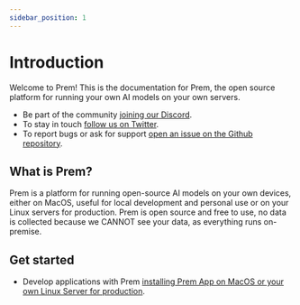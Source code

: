 ```yaml
---
sidebar_position: 1
---
```


# Introduction

Welcome to Prem! This is the documentation for Prem, the open source platform for running your own AI models on your own servers.

- Be part of the community [joining our Discord](https://discord.com/invite/kpKk6vYVAn).
- To stay in touch [follow us on Twitter](https://twitter.com/premai_io).
- To report bugs or ask for support [open an issue on the Github repository](https://github.com/premAI-io/prem-app).

## What is Prem?

Prem is a platform for running open-source AI models on your own devices, either on MacOS, useful for local development and personal use or on your Linux servers for production. Prem is open source and free to use, no data is collected because we CANNOT see your data, as everything runs on-premise.

## Get started

- Develop applications with Prem [installing Prem App on MacOS or your own Linux Server for production](/docs/prem-app/install-prem).

